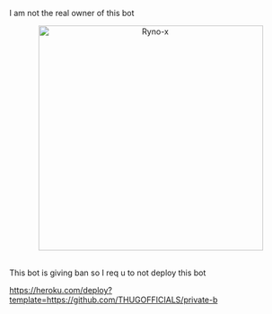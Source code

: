 I am not the real owner of this bot
<p align="center">
    <a href="https://github.com/THUGOFFICIALS/private-b/"><img src="https://telegra.ph/file/ca92ae10bf74d3cd720e7.jpg" alt="Ryno-x" width=400px></a>
    <br>
    <br>
</p>
This bot is giving ban so I req u to not deploy this bot 


https://heroku.com/deploy?template=https://github.com/THUGOFFICIALS/private-b
